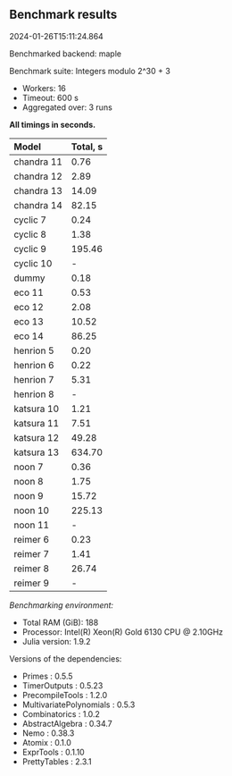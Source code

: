 ## Benchmark results

2024-01-26T15:11:24.864

Benchmarked backend: maple

Benchmark suite: Integers modulo 2^30 + 3

- Workers: 16
- Timeout: 600 s
- Aggregated over: 3 runs

**All timings in seconds.**

|Model|Total, s|
|:----|---|
|chandra 11|0.76|
|chandra 12|2.89|
|chandra 13|14.09|
|chandra 14|82.15|
|cyclic 7|0.24|
|cyclic 8|1.38|
|cyclic 9|195.46|
|cyclic 10| - |
|dummy|0.18|
|eco 11|0.53|
|eco 12|2.08|
|eco 13|10.52|
|eco 14|86.25|
|henrion 5|0.20|
|henrion 6|0.22|
|henrion 7|5.31|
|henrion 8| - |
|katsura 10|1.21|
|katsura 11|7.51|
|katsura 12|49.28|
|katsura 13|634.70|
|noon 7|0.36|
|noon 8|1.75|
|noon 9|15.72|
|noon 10|225.13|
|noon 11| - |
|reimer 6|0.23|
|reimer 7|1.41|
|reimer 8|26.74|
|reimer 9| - |

*Benchmarking environment:*

* Total RAM (GiB): 188
* Processor: Intel(R) Xeon(R) Gold 6130 CPU @ 2.10GHz
* Julia version: 1.9.2

Versions of the dependencies:

* Primes : 0.5.5
* TimerOutputs : 0.5.23
* PrecompileTools : 1.2.0
* MultivariatePolynomials : 0.5.3
* Combinatorics : 1.0.2
* AbstractAlgebra : 0.34.7
* Nemo : 0.38.3
* Atomix : 0.1.0
* ExprTools : 0.1.10
* PrettyTables : 2.3.1
